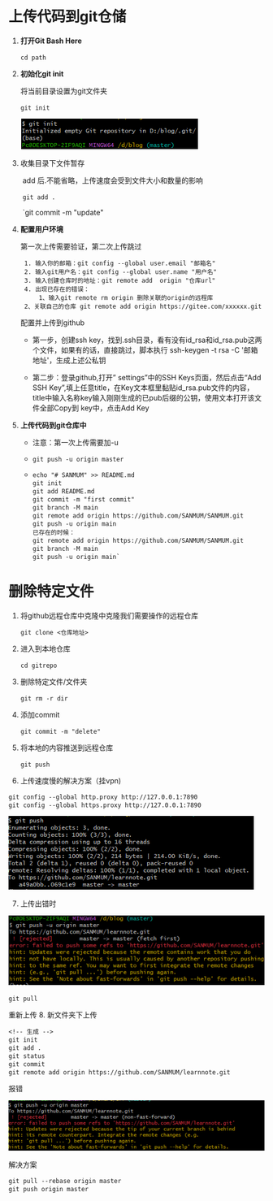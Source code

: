 # 上传代码到git仓储

1. **打开Git Bash Here**

   `cd path`

2. **初始化git init**

   将当前目录设置为git文件夹

   `git init`

   ![git](git_config.assets/git.png)

3. 收集目录下文件暂存

   ​	add 后.不能省略，上传速度会受到文件大小和数量的影响

   ​		`git add .`

   ​		`git commit -m "update"

4. **配置用户环境**

   第一次上传需要验证，第二次上传跳过

   ```
    1. 输入你的邮箱：git config --global user.email "邮箱名"
    2. 输入git用户名：git config --global user.name "用户名"
    3. 输入创建仓库时的地址：git remote add  origin "仓库url"
    4. 出现已存在的错误：
    	1、输入git remote rm origin 删除关联的origin的远程库
   	2、关联自己的仓库 git remote add origin https://gitee.com/xxxxxx.git
   
   ```

   配置并上传到github

   - 第一步，创建ssh key，找到.ssh目录，看有没有id_rsa和id_rsa.pub这两个文件，如果有的话，直接跳过，脚本执行 ssh-keygen -t rsa -C '邮箱地址'，生成上述公私钥

   - 第二步：登录github,打开” settings”中的SSH Keys页面，然后点击“Add SSH Key”,填上任意title，在Key文本框里黏贴id_rsa.pub文件的内容，title中输入名称key输入刚刚生成的已pub后缀的公钥，使用文本打开该文件全部Copy到 key中，点击Add Key

5. **上传代码到git仓库中**

   - 注意：第一次上传需要加-u

   - `git push -u origin master`

   - ```
     echo "# SANMUM" >> README.md
     git init
     git add README.md
     git commit -m "first commit"
     git branch -M main
     git remote add origin https://github.com/SANMUM/SANMUM.git
     git push -u origin main
     已存在的时候：
     git remote add origin https://github.com/SANMUM/SANMUM.git
     git branch -M main
     git push -u origin main`
     ```



# 删除特定文件

1. 将github远程仓库中克隆中克隆我们需要操作的远程仓库

   `git clone <仓库地址>`

2. 进入到本地仓库

    `cd gitrepo`

3. 删除特定文件/文件夹

    `git rm -r dir`

4. 添加commit

    `git commit -m "delete"`

5. 将本地的内容推送到远程仓库

    `git push`


6. 上传速度慢的解决方案（挂vpn)

  ```
  git config --global http.proxy http://127.0.0.1:7890
  git config --global https.proxy http://127.0.0.1:7890
  ```

  ![image-20221024133108731](git_config.assets/image-20221024133108731.png)

 7. 上传出错时

  ![image-20221024134043035](git_config.assets/image-20221024134043035.png)

  `git pull`

  重新上传
  8. 新文件夹下上传
  ```
  <!-- 生成 -->
  git init  
  git add .
  git status
  git commit
  git remote add origin https://github.com/SANMUM/learnnote.git
  ```
报错

![](./git_config.assets/Snipaste_2023-09-10_18-16-47.png)

解决方案
```
git pull --rebase origin master
git push origin master
```
